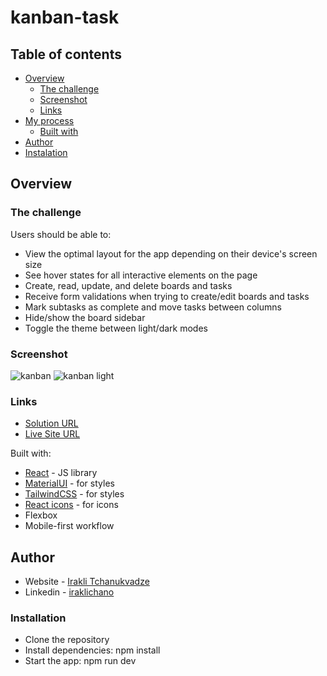 # kanban-task

## Table of contents

- [Overview](#overview)
  - [The challenge](#the-challenge)
  - [Screenshot](#screenshot)
  - [Links](#links)
- [My process](#my-process)
  - [Built with](#built-with)
- [Author](#author)
- [Instalation](#instalation)
 
## Overview

### The challenge
  
Users should be able to:

- View the optimal layout for the app depending on their device's screen size
- See hover states for all interactive elements on the page
- Create, read, update, and delete boards and tasks
- Receive form validations when trying to create/edit boards and tasks
- Mark subtasks as complete and move tasks between columns
- Hide/show the board sidebar
- Toggle the theme between light/dark modes

### Screenshot

![kanban](https://user-images.githubusercontent.com/74905176/227967063-9f49629e-47bc-41a8-8821-d079150662f7.png)
![kanban light](https://user-images.githubusercontent.com/74905176/227967093-8cc90661-3a6e-46f8-9704-4f82dd15e739.png)



### Links

- [Solution URL](https://github.com/IrakliChanukvadze/kanban-task)
- [Live Site URL](https://iraklichanukvadze.github.io/crypto-dice/#/)

Built with:


- [React](https://reactjs.org/) - JS library
- [MaterialUI](https://mui.com/) - for styles
- [TailwindCSS](https://tailwindcss.com/) - for styles
- [React icons](https://react-icons.github.io/react-icons) - for icons
- Flexbox
- Mobile-first workflow

## Author

- Website - [Irakli Tchanukvadze](https://iraklichanukvadze.github.io/portfolio/)
- Linkedin - [iraklichano](https://www.linkedin.com/in/iraklichano/) 

### Installation

-  Clone the repository
-  Install dependencies: npm install
-  Start the app: npm run dev

